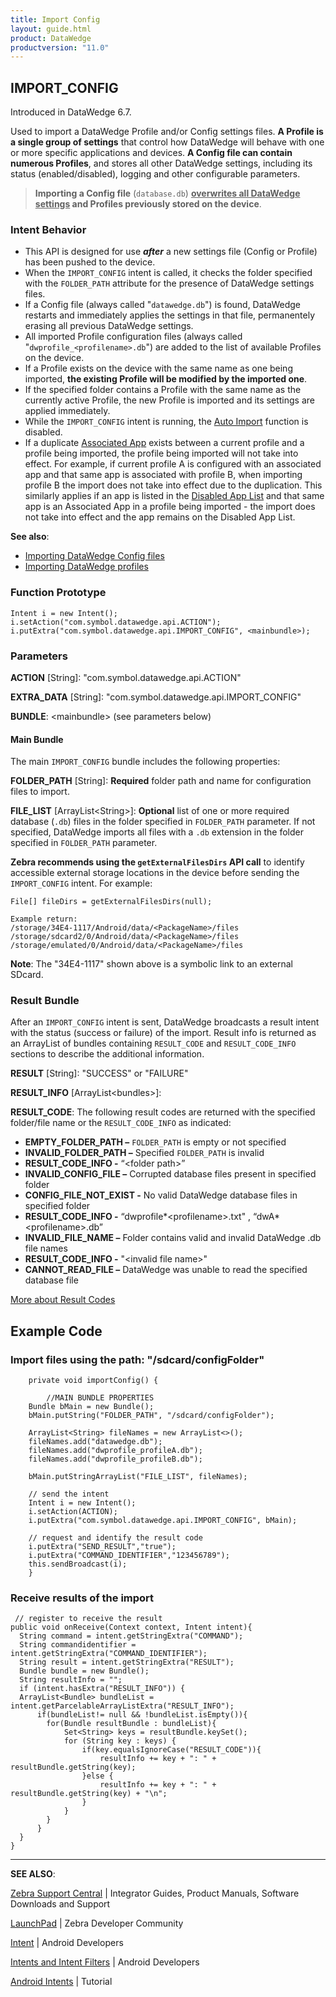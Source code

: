 ```yaml
---
title: Import Config
layout: guide.html
product: DataWedge
productversion: "11.0"
---
```


## IMPORT_CONFIG

Introduced in DataWedge 6.7.

Used to import a DataWedge Profile and/or Config settings files. **A Profile is a single group of settings** that control how DataWedge will behave with one or more specific applications and devices. **A Config file can contain numerous Profiles**, and stores all other DataWedge settings, including its status (enabled/disabled), logging and other configurable parameters.

> **Importing a Config file** (`database.db`) **<u>overwrites all DataWedge settings</u> and Profiles previously stored on the device**.

### Intent Behavior

- This API is designed for use **_after_** a new settings file (Config or Profile) has been pushed to the device.
- When the `IMPORT_CONFIG` intent is called, it checks the folder specified with the `FOLDER_PATH` attribute for the presence of DataWedge settings files.
- If a Config file (always called "`datawedge.db`") is found, DataWedge restarts and immediately applies the settings in that file, permanentely erasing all previous DataWedge settings.
- All imported Profile configuration files (always called "`dwprofile_<profilename>.db`") are added to the list of available Profiles on the device.
- If a Profile exists on the device with the same name as one being imported, **the existing Profile will be modified by the imported one**.
- If the specified folder contains a Profile with the same name as the currently active Profile, the new Profile is imported and its settings are applied immediately.
- While the `IMPORT_CONFIG` intent is running, the [Auto Import](../../settings/#autoimport) function is disabled.
- If a duplicate [Associated App](../../gettingstarted) exists between a current profile and a profile being imported, the profile being imported will not take into effect. For example, if current profile A is configured with an associated app and that same app is associated with profile B, when importing profile B the import does not take into effect due to the duplication. This similarly applies if an app is listed in the [Disabled App List](../../settings) and that same app is an Associated App in a profile being imported - the import does not take into effect and the app remains on the Disabled App List.

**See also**:

- [Importing DataWedge Config files](../../settings/#importaconfig)
- [Importing DataWedge profiles](../../settings/#importaprofile)

### Function Prototype

    Intent i = new Intent();
    i.setAction("com.symbol.datawedge.api.ACTION");
    i.putExtra("com.symbol.datawedge.api.IMPORT_CONFIG", <mainbundle>);

### Parameters

**ACTION** [String]: "com.symbol.datawedge.api.ACTION"

**EXTRA_DATA** [String]: "com.symbol.datawedge.api.IMPORT_CONFIG"

**BUNDLE**: &lt;mainbundle&gt; (see parameters below)

#### Main Bundle

The main `IMPORT_CONFIG` bundle includes the following properties:

**FOLDER_PATH** [String]: **Required** folder path and name for configuration files to import.

**FILE_LIST** [ArrayList&lt;String&gt;]: **Optional** list of one or more required database (`.db`) files in the folder specified in `FOLDER_PATH` parameter. If not specified, DataWedge imports all files with a `.db` extension in the folder specified in `FOLDER_PATH` parameter.

**Zebra recommends using the `getExternalFilesDirs` API call** to identify accessible external storage locations in the device before sending the `IMPORT_CONFIG` intent. For example:

    File[] fileDirs = getExternalFilesDirs(null);

    Example return:
    /storage/34E4-1117/Android/data/<PackageName>/files
    /storage/sdcard2/0/Android/data/<PackageName>/files
    /storage/emulated/0/Android/data/<PackageName>/files

**Note**: The "34E4-1117" shown above is a symbolic link to an external SDcard.

### Result Bundle

After an `IMPORT_CONFIG` intent is sent, DataWedge broadcasts a result intent with the status (success or failure) of the import. Result info is returned as an ArrayList of bundles containing `RESULT_CODE` and `RESULT_CODE_INFO` sections to describe the additional information.

**RESULT** [String]: "SUCCESS" or "FAILURE"

**RESULT_INFO** [ArrayList&lt;bundles&gt;]:

**RESULT_CODE**: The following result codes are returned with the specified folder/file name or the `RESULT_CODE_INFO` as indicated:

- **EMPTY_FOLDER_PATH –** `FOLDER_PATH` is empty or not specified
- **INVALID_FOLDER_PATH –** Specified `FOLDER_PATH` is invalid
- **RESULT_CODE_INFO -** “&lt;folder path&gt;”
- **INVALID_CONFIG_FILE –** Corrupted database files present in specified folder
- **CONFIG_FILE_NOT_EXIST -** No valid DataWedge database files in specified folder
- **RESULT_CODE_INFO -** “dwprofile*&lt;profilename&gt;.txt" , “dwA*&lt;profilename&gt;.db”
- **INVALID_FILE_NAME –** Folder contains valid and invalid DataWedge .db file names
- **RESULT_CODE_INFO -** "&lt;invalid file name&gt;"
- **CANNOT_READ_FILE –** DataWedge was unable to read the specified database file

[More about Result Codes](../resultinfo)

## Example Code

### Import files using the path: "/sdcard/configFolder"

    	private void importConfig() {

        	//MAIN BUNDLE PROPERTIES
    	Bundle bMain = new Bundle();
    	bMain.putString("FOLDER_PATH", "/sdcard/configFolder");

    	ArrayList<String> fileNames = new ArrayList<>();
    	fileNames.add("datawedge.db");
    	fileNames.add("dwprofile_profileA.db");
    	fileNames.add("dwprofile_profileB.db");

    	bMain.putStringArrayList("FILE_LIST", fileNames);

    	// send the intent
    	Intent i = new Intent();
    	i.setAction(ACTION);
    	i.putExtra("com.symbol.datawedge.api.IMPORT_CONFIG", bMain);

    	// request and identify the result code
    	i.putExtra("SEND_RESULT","true");
    	i.putExtra("COMMAND_IDENTIFIER","123456789");
    	this.sendBroadcast(i);
    	}

### Receive results of the import

     // register to receive the result
    public void onReceive(Context context, Intent intent){
      String command = intent.getStringExtra("COMMAND");
      String commandidentifier = intent.getStringExtra("COMMAND_IDENTIFIER");
      String result = intent.getStringExtra("RESULT");
      Bundle bundle = new Bundle();
      String resultInfo = "";
      if (intent.hasExtra("RESULT_INFO")) {
      ArrayList<Bundle> bundleList = intent.getParcelableArrayListExtra("RESULT_INFO");
          if(bundleList!= null && !bundleList.isEmpty()){
            for(Bundle resultBundle : bundleList){
                Set<String> keys = resultBundle.keySet();
                for (String key : keys) {
                    if(key.equalsIgnoreCase("RESULT_CODE")){
                        resultInfo += key + ": " + resultBundle.getString(key);
                    }else {
                        resultInfo += key + ": " + resultBundle.getString(key) + "\n";
                    }
                }
            }
          }
      }
    }

---

**SEE ALSO**:

[Zebra Support Central](https://www.zebra.com/us/en/support-downloads.html) | Integrator Guides, Product Manuals, Software Downloads and Support

[LaunchPad](https://developer.zebra.com/welcome) | Zebra Developer Community

[Intent](https://developer.android.com/reference/android/content/Intent.html) | Android Developers

[Intents and Intent Filters](http://developer.android.com/guide/components/intents-filters.html) | Android Developers

[Android Intents](http://www.vogella.com/tutorials/AndroidIntent/article.html) | Tutorial
